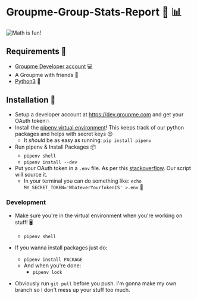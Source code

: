 # Groupme-Group-Stats-Report 🧮 📊
![Math is fun!](https://media.giphy.com/media/9cpXRPjZuo6pq/giphy.gif)


## Requirements 🍍
* [Groupme Developer account](https://dev.groupme.com) 💻
* A Groupme with friends 🏃
* [Python3](https://www.python.org/downloads/) 🐍


## Installation 🔧
* Setup a developer account at https://dev.groupme.com and get your OAuth token💥
* Install the [pipenv virtual environment](https://docs.pipenv.org/en/latest/)! This keeps track of our python packages and helps with secret keys 😌
    - It _should_ be as easy as running: `pip install pipenv` 
* Run pipenv & Install Packages 📦
    - `pipenv shell`
    - `pipenv install --dev`
* Put your OAuth token in a `.env` file. As per this [stackoverflow](https://stackoverflow.com/questions/51227159/how-do-i-set-environment-variables-in-pipenv). Our script will source it.
    - In your terminal you can do something like: `echo MY_SECRET_TOKEN='WhateverYourTokenIS' >.env` 🤔


### Development
* Make sure you're in the virtual environment when you're working on stuff! 🖥
    - `pipenv shell` 
* If you wanna install packages just do:
    - `pipenv install PACKAGE` 
    - And when you're done:
        - `pipenv lock` 

* Obviously run `git pull` before you push. I'm gonna make my own branch so I don't mess up your stuff too much.
